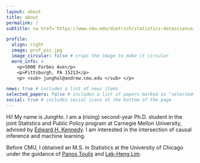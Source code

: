 ```yaml
---
layout: about
title: about
permalink: /
subtitle: <a href='https://www.cmu.edu/dietrich/statistics-datascience/index.html'>Department of Statistics & Data Science, Carnegie Mellon University</a>.

profile:
  align: right
  image: prof_pic.jpg
  image_circular: false # crops the image to make it circular
  more_info: >
    <p>5000 Forbes Ave</p>
    <p>Pittsburgh, PA 15213</p>
    <p> <sub> junghol@andrew.cmu.edu </sub> </p>

news: true # includes a list of news items
selected_papers: false # includes a list of papers marked as "selected={true}"
social: true # includes social icons at the bottom of the page
---
```


Hi! My name is JungHo. I am a (rising) second-year Ph.D. student in the joint Statistics and Public Policy program at Carnegie Mellon University, advised by [Edward H. Kennedy](https://www.ehkennedy.com/). I am interested in the intersection of causal inference and machine learning.

Before CMU, I obtained an M.S. in Statistics at the University of Chicago under the guidance of [Panos Toulis](https://www.ptoulis.com/) and [Lek-Heng Lim](https://www.stat.uchicago.edu/~lekheng/).
